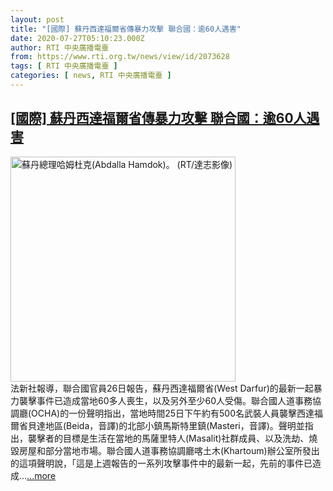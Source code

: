 ```yaml
---
layout: post
title: "[國際] 蘇丹西達福爾省傳暴力攻擊 聯合國：逾60人遇害"
date: 2020-07-27T05:10:23.000Z
author: RTI 中央廣播電臺
from: https://www.rti.org.tw/news/view/id/2073628
tags: [ RTI 中央廣播電臺 ]
categories: [ news, RTI 中央廣播電臺 ]
---
```

<!--1595826623000-->
[[國際] 蘇丹西達福爾省傳暴力攻擊 聯合國：逾60人遇害](https://www.rti.org.tw/news/view/id/2073628)
------

<div>
<img src="https://static.rti.org.tw/assets/thumbnails/2020/07/27/21f01ce4e89c9c14b7dc752f5de8f3bf.JPG" width="360" alt="蘇丹總理哈姆杜克(Abdalla Hamdok)。 (RT/達志影像)" title="蘇丹總理哈姆杜克(Abdalla Hamdok)。 (RT/達志影像)"><br>法新社報導，聯合國官員26日報告，蘇丹西達福爾省(West Darfur)的最新一起暴力襲擊事件已造成當地60多人喪生，以及另外至少60人受傷。聯合國人道事務協調廳(OCHA)的一份聲明指出，當地時間25日下午約有500名武裝人員襲擊西達福爾省貝達地區(Beida，音譯)的北部小鎮馬斯特里鎮(Masteri，音譯)。聲明並指出，襲擊者的目標是生活在當地的馬薩里特人(Masalit)社群成員、以及洗劫、燒毀房屋和部分當地市場。聯合國人道事務協調廳喀土木(Khartoum)辦公室所發出的這項聲明說，「這是上週報告的一系列攻擊事件中的最新一起，先前的事件已造成...<a target="_blank" href="https://www.rti.org.tw/news/view/id/2073628">...more</a>
</div>
